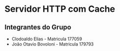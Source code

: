 # Servidor HTTP com Cache

## Integrantes do Grupo

 - Clodoaldo Elias - Matricula 177059
 - João Otavio Bovoloni - Matricula 179793    
